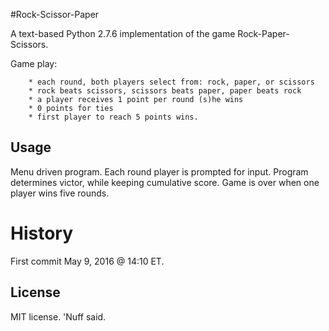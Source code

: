 #Rock-Scissor-Paper 

A text-based Python 2.7.6 implementation of the game Rock-Paper-Scissors.

Game play:  

        * each round, both players select from: rock, paper, or scissors 
        * rock beats scissors, scissors beats paper, paper beats rock 
        * a player receives 1 point per round (s)he wins
        * 0 points for ties 
        * first player to reach 5 points wins. 

## Usage 

Menu driven program. Each round player is prompted for input. Program determines victor, while keeping cumulative score. Game is over when one player wins five rounds.   

# History 

First commit May 9, 2016 @ 14:10 ET. 

## License 

MIT license. 'Nuff said. 
